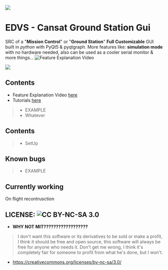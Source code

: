 ![](https://i.imgur.com/rLJG0se.png)

# EDVS - Cansat Ground Station Gui

SRC of a "**Mission Control**" or "**Ground Station**" **Full Customizable** GUI built in *python* with PyQt5 & pyqtgraph. More features like: **simulation mode** with no hardware needed, also can be used as a cooler serial monitor & more things...
![Feature Explanation Video](https://www.youtube.com/@lowgod9010)

![](https://media3.giphy.com/media/v1.Y2lkPTc5MGI3NjExOGJiYzQ3NGFjMWI0MmE5ZjEzMjRjYjM5MTI2YTI3YTY4N2Q1YmU4OSZjdD1n/vXACYcx3Jrt4kkuptc/giphy.gif)

## Contents
* Feature Explanation Video [here](https://www.youtube.com/@lowgod9010)
* Tutorials [here](https://www.youtube.com/@lowgod9010)

> * EXAMPLE
> * Whatever

## Contents
> * SetUp

## Known bugs
> * EXAMPLE


## Currently working
On flight recontrusction

## LICENSE: ![CC BY-NC-SA 3.0](https://creativecommons.org/licenses/by-nc-sa/3.0/)
* **WHY NOT MIT??????????????????**
> I don't want this software or its derivatives to be sold or make a profit, I think it should be free and open source, this software will always be free for anyone who needs it. Don't get me wrong, I think it's completely fair for someone to profit from what he's done, but I won't.

* https://creativecommons.org/licenses/by-nc-sa/3.0/
